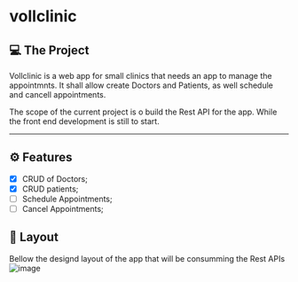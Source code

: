 # vollclinic

## 💻 The Project

Vollclinic is a web app for small clinics that needs an app to manage the appointmnts. 
It shall allow create Doctors and Patients, as well schedule and cancell appointments.

The scope of the current project is o build the Rest API for the app. While the front end development is still to start.

---

## ⚙️ Features

- [x] CRUD of Doctors;
- [x] CRUD patients;
- [ ] Schedule Appointments;
- [ ] Cancel Appointments;

## 🎨 Layout
Bellow the designd layout of the app that will be consumming the Rest APIs
![image](https://user-images.githubusercontent.com/122406765/213868416-6170d642-2806-4bff-ad9d-9419f139a6a9.png)
